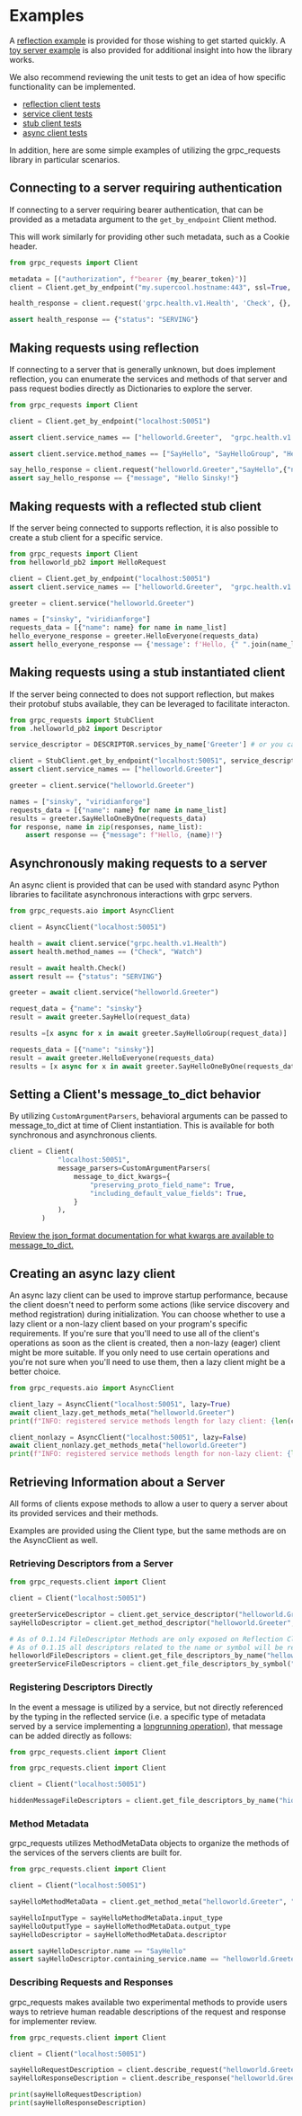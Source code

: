 # Examples

A [reflection example](./helloworld_reflection.py) is provided for those wishing to get started quickly.
A [toy server example](./helloworld_server.py) is also provided for additional insight into how the library works.

We also recommend reviewing the unit tests to get an idea of how specific functionality
can be implemented.

- [reflection client tests](../tests/reflection_client_test.py)
- [service client tests](../tests/service_client_test.py)
- [stub client tests](../tests/stub_client_test.py)
- [async client tests](../tests/async_reflection_client_test.py)

In addition, here are some simple examples of utilizing the grpc_requests library
in particular scenarios.

## Connecting to a server requiring authentication

If connecting to a server requiring bearer authentication, that can be provided
as a metadata argument to the `get_by_endpoint` Client method.

This will work similarly for providing other such metadata, such as a Cookie
header.

```python
from grpc_requests import Client

metadata = [("authorization", f"bearer {my_bearer_token}")]
client = Client.get_by_endpoint("my.supercool.hostname:443", ssl=True, metadata=metadata)

health_response = client.request('grpc.health.v1.Health', 'Check', {}, metadata=metadata)

assert health_response == {"status": "SERVING"}
```

## Making requests using reflection

If connecting to a server that is generally unknown, but does implement
reflection, you can enumerate the services and methods of that server and
pass request bodies directly as Dictionaries to explore the server.

```python
from grpc_requests import Client

client = Client.get_by_endpoint("localhost:50051")

assert client.service_names == ["helloworld.Greeter",  "grpc.health.v1.Health"]

assert client.service.method_names == ["SayHello", "SayHelloGroup", "HelloEveryone", "SayHelloOneByOne"]

say_hello_response = client.request("helloworld.Greeter","SayHello",{"name": "sinsky"})
assert say_hello_response == {"message", "Hello Sinsky!"}
```

## Making requests with a reflected stub client

If the server being connected to supports reflection, it is also possible to
create a stub client for a specific service.

```python
from grpc_requests import Client
from helloworld_pb2 import HelloRequest

client = Client.get_by_endpoint("localhost:50051")
assert client.service_names == ["helloworld.Greeter",  "grpc.health.v1.Health"]

greeter = client.service("helloworld.Greeter")

names = ["sinsky", "viridianforge"]
requests_data = [{"name": name} for name in name_list]
hello_everyone_response = greeter.HelloEveryone(requests_data)
assert hello_everyone_response == {'message': f'Hello, {" ".join(name_list)}!'}
```

## Making requests using a stub instantiated client

If the server being connected to does not support reflection, but makes their
protobuf stubs available, they can be leveraged to facilitate interacton.

```python
from grpc_requests import StubClient
from .helloworld_pb2 import Descriptor

service_descriptor = DESCRIPTOR.services_by_name['Greeter'] # or you can just use _GREETER

client = StubClient.get_by_endpoint("localhost:50051", service_descriptors=[service_descriptor,])
assert client.service_names == ["helloworld.Greeter"]

greeter = client.service("helloworld.Greeter")

names = ["sinsky", "viridianforge"]
requests_data = [{"name": name} for name in name_list]
results = greeter.SayHelloOneByOne(requests_data)
for response, name in zip(responses, name_list):
    assert response == {"message": f"Hello, {name}!"}
```

## Asynchronously making requests to a server

An async client is provided that can be used with standard async Python libraries
to facilitate asynchronous interactions with grpc servers.

```python
from grpc_requests.aio import AsyncClient

client = AsyncClient("localhost:50051")

health = await client.service("grpc.health.v1.Health")
assert health.method_names == ("Check", "Watch")

result = await health.Check()
assert result == {"status": "SERVING"}

greeter = await client.service("helloworld.Greeter")

request_data = {"name": "sinsky"}
result = await greeter.SayHello(request_data)

results =[x async for x in await greeter.SayHelloGroup(request_data)] 

requests_data = [{"name": "sinsky"}]
result = await greeter.HelloEveryone(requests_data)
results = [x async for x in await greeter.SayHelloOneByOne(requests_data)]  
```

## Setting a Client's message_to_dict behavior

By utilizing `CustomArgumentParsers`, behavioral arguments can be passed to
message_to_dict at time of Client instantiation. This is available for both
synchronous and asynchronous clients.

```python
client = Client(
            "localhost:50051",
            message_parsers=CustomArgumentParsers(
                message_to_dict_kwargs={
                    "preserving_proto_field_name": True,
                    "including_default_value_fields": True,
                }
            ),
        )
```

[Review the json_format documentation for what kwargs are available to message_to_dict.](https://googleapis.dev/python/protobuf/latest/google/protobuf/json_format.html)

## Creating an async lazy client
An async lazy client can be used to improve startup performance, because the client doesn't need to perform some actions (like service discovery and method registration) during initialization.
You can choose whether to use a lazy client or a non-lazy client based on your program's specific requirements. If you're sure that you'll need to use all of the client's operations as soon as the client is created, then a non-lazy (eager) client might be more suitable. If you only need to use certain operations and you're not sure when you'll need to use them, then a lazy client might be a better choice.
```python
from grpc_requests.aio import AsyncClient

client_lazy = AsyncClient("localhost:50051", lazy=True)
await client_lazy.get_methods_meta("helloworld.Greeter")
print(f"INFO: registered service methods length for lazy client: {len(client_lazy._service_methods_meta)}")

client_nonlazy = AsyncClient("localhost:50051", lazy=False)
await client_nonlazy.get_methods_meta("helloworld.Greeter")
print(f"INFO: registered service methods length for non-lazy client: {len(client_nonlazy._service_methods_meta)}")
```


## Retrieving Information about a Server

All forms of clients expose methods to allow a user to query a server about its
provided services and their methods.

Examples are provided using the Client type, but the same methods are on the
AsyncClient as well.

### Retrieving Descriptors from a Server

```python
from grpc_requests.client import Client

client = Client("localhost:50051")

greeterServiceDescriptor = client.get_service_descriptor("helloworld.Greeter")
sayHelloDescriptor = client.get_method_descriptor("helloworld.Greeter","SayHello")

# As of 0.1.14 FileDescriptor Methods are only exposed on Reflection Clients
# As of 0.1.15 all descriptors related to the name or symbol will be returned as a list
helloworldFileDescriptors = client.get_file_descriptors_by_name("helloworld.proto")
greeterServiceFileDescriptors = client.get_file_descriptors_by_symbol("helloworld.Greeter")
```

### Registering Descriptors Directly

In the event a message is utilized by a service, but not directly referenced
by the typing in the reflected service (i.e. a specific type of metadata served
by a service implementing a [longrunning operation](https://google.aip.dev/151)), that message can
be added directly as follows:

```python
from grpc_requests.client import Client

from grpc_requests.client import Client

client = Client("localhost:50051")

hiddenMessageFileDescriptors = client.get_file_descriptors_by_name("hiddenMessage.proto")
```

### Method Metadata

grpc_requests utilizes MethodMetaData objects to organize the methods of the
services of the servers clients are built for.

```python
from grpc_requests.client import Client

client = Client("localhost:50051")

sayHelloMethodMetaData = client.get_method_meta("helloworld.Greeter", "SayHello")

sayHelloInputType = sayHelloMethodMetaData.input_type
sayHelloOutputType = sayHelloMethodMetaData.output_type
sayHelloDescriptor = sayHelloMethodMetaData.descriptor

assert sayHelloDescriptor.name == "SayHello"
assert sayHelloDescriptor.containing_service.name == "helloworld.Greeter"
```

### Describing Requests and Responses

grpc_requests makes available two experimental methods to provide users ways
to retrieve human readable descriptions of the request and response for implementer
review.

```python
from grpc_requests.client import Client

client = Client("localhost:50051")

sayHelloRequestDescription = client.describe_request("helloworld.Greeter", "SayHello")
sayHelloResponseDescription = client.describe_response("helloworld.Greeter", "SayHello")

print(sayHelloRequestDescription)
print(sayHelloResponseDescription)
```
